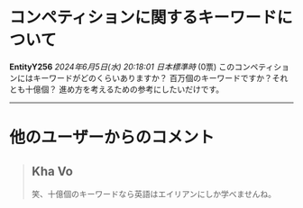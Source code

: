 # コンペティションに関するキーワードについて
**EntityY256** *2024年6月5日(水) 20:18:01 日本標準時* (0票)
このコンペティションにはキーワードがどのくらいありますか？
百万個のキーワードですか？それとも十億個？
進め方を考えるための参考にしたいだけです。

---
 # 他のユーザーからのコメント
> ## Kha Vo
> 
> 笑、十億個のキーワードなら英語はエイリアンにしか学べませんね。
